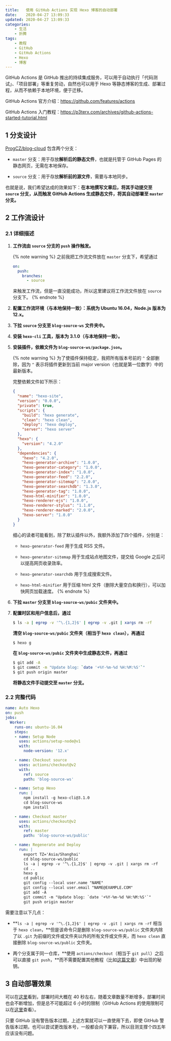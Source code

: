 ```yaml
---
title:   使用 GitHub Actions 实现 Hexo 博客的自动部署
date:    2020-04-27 13:09:33
updated: 2020-04-27 13:09:33
categories:
    - 生活
    - 折腾
tags:
    - 教程
    - GitHub
    - GitHub Actions
    - Hexo
    - 博客
---
```


GitHub Actions 是 GitHub 推出的持续集成服务，可以用于自动执行「代码测试」、「项目部署」等重复劳动，自然也可以用于 Hexo 等静态博客的生成、部署过程，从而不依赖于本地环境，便于迁移。

<!-- more -->

GitHub Actions 官方介绍：<https://github.com/features/actions>

GitHub Actions 入门教程：<https://p3terx.com/archives/github-actions-started-tutorial.html>

## 1 分支设计

[ProgCZ/blog-cloud](https://github.com/ProgCZ/blog-cloud) 包含两个分支：

- `master` 分支：用于存放**解析后的静态文件**，也就是托管于 GitHub Pages 的静态网页，无需在本地保存。

- `source` 分支：用于存放**解析前的源文件**，需要与本地同步。

也就是说，我们希望达成的效果如下：**在本地撰写文章后，将其手动提交至 `source` 分支，从而触发 GitHub Actions 生成静态文件，将其自动部署至 `master` 分支。**

## 2 工作流设计

### 2.1 详细描述

1. **工作流由 `source` 分支的 `push` 操作触发。**

    {% note warning %}
    之前我把工作流文件放在 `master` 分支下，希望通过

    ```yaml
    on:
      push:
        branches:
          - source
    ```

    来触发工作流，但是一直没能成功，所以这里建议将工作流文件放在 `source` 分支下。
    {% endnote %}

2. **配置工作流环境（与本地保持一致）：系统为 Ubuntu 16.04，Node.js 版本为 12.x。**

3. **下拉 `source` 分支至 `blog-source-ws` 文件夹中。**

4. **安装 `hexo-cli` 工具，版本为 3.1.0（与本地保持一致）。**

5. **安装插件，依赖文件为 `blog-source-ws/package.json`。**

    {% note warning %}
    为了使插件保持稳定，我把所有版本号前的 `^` 全部删除，因为 `^` 表示将插件更新到当前 major version（也就是第一位数字）中的最新版本。

    完整依赖文件如下所示：

    ```json code https://github.com/ProgCZ/blog-cloud/blob/source/package.json package.json
    {
      "name": "hexo-site",
      "version": "0.0.0",
      "private": true,
      "scripts": {
        "build": "hexo generate",
        "clean": "hexo clean",
        "deploy": "hexo deploy",
        "server": "hexo server"
      },
      "hexo": {
        "version": "4.2.0"
      },
      "dependencies": {
        "hexo": "4.2.0",
        "hexo-generator-archive": "1.0.0",
        "hexo-generator-category": "1.0.0",
        "hexo-generator-index": "1.0.0",
        "hexo-generator-feed": "2.2.0",
        "hexo-generator-sitemap": "2.0.0",
        "hexo-generator-searchdb": "1.3.0",
        "hexo-generator-tag": "1.0.0",
        "hexo-html-minifier": "1.0.0",
        "hexo-renderer-ejs": "1.0.0",
        "hexo-renderer-stylus": "1.1.0",
        "hexo-renderer-marked": "2.0.0",
        "hexo-server": "1.0.0"
      }
    }
    ```

    细心的读者可能看到，除了默认插件以外，我额外添加了四个插件，分别是：

    - `hexo-generator-feed` 用于生成 RSS 文件。

    - `hexo-generator-sitemap` 用于生成站点地图文件，提交给 Google 之后可以提高网页收录效率。

    - `hexo-generator-searchdb` 用于生成搜索文件。

    - `hexo-html-minifier` 用于压缩 html 文件（删除大量空白和换行），可以加快网页加载速度。
    {% endnote %}

6. **下拉 `master` 分支至 `blog-source-ws/pubic` 文件夹中。**

7. **配置时区和用户信息后，通过**

    ```bash
    $ ls -a | egrep -v '^\.{1,2}$' | egrep -v .git | xargs rm -rf
    ```

    **清空 `blog-source-ws/pubic` 文件夹（相当于 `hexo clean`），再通过**

    ```bash
    $ hexo g
    ```

    **在 `blog-source-ws/pubic` 文件夹中生成静态文件，再通过**

    ```bash
    $ git add -A
    $ git commit -m "Update blog: `date '+%Y-%m-%d %H:%M:%S'`"
    $ git push origin master
    ```

    **将静态文件手动提交至 `master` 分支。**

### 2.2 完整代码

```yaml code https://github.com/ProgCZ/blog-cloud/blob/source/.github/workflows/auto-hexo.yml auto-hexo.yml
name: Auto Hexo
on: push
jobs:
  Worker:
    runs-on: ubuntu-16.04
    steps:
    - name: Setup Node
      uses: actions/setup-node@v1
      with:
        node-version: '12.x'

    - name: Checkout source
      uses: actions/checkout@v2
      with:
        ref: source
        path: 'blog-source-ws'

    - name: Setup Hexo
      run: |
        npm install -g hexo-cli@3.1.0
        cd blog-source-ws
        npm install

    - name: Checkout master
      uses: actions/checkout@v2
      with:
        ref: master
        path: 'blog-source-ws/public'

    - name: Regenerate and Deploy
      run: |
        export TZ='Asia/Shanghai'
        cd blog-source-ws/public
        ls -a | egrep -v '^\.{1,2}$' | egrep -v .git | xargs rm -rf
        cd ..
        hexo g
        cd public
        git config --local user.name "NAME"
        git config --local user.email "NAME@EXAMPLE.COM"
        git add -A
        git commit -m "Update blog: `date '+%Y-%m-%d %H:%M:%S'`"
        git push origin master
```

需要注意以下几点：

- **`ls -a | egrep -v '^\.{1,2}$' | egrep -v .git | xargs rm -rf` 相当于 `hexo clean`，**但是该命令只是删除 `blog-source-ws/public` 文件夹内除了以 `.git` 为前缀的文件或文件夹以外的所有文件或文件夹，而 `hexo clean` 直接删除 `blog-source-ws/public` 文件夹。

- 两个分支属于同一仓库，**使用 `actions/checkout`（相当于 `git pull`）之后可以直接 `git push`，**而不需要配置其他教程（比如[这篇文章](https://mystryl.com/2019/10/github-actions/)）中出现的秘钥。

## 3 自动部署效果

可以在[这里](https://github.com/ProgCZ/blog-cloud/actions?query=branch%3Asource)看到，部署时间大概在 40 秒左右，随着文章数量不断增多，部署时间也会不断增加，但是总不可能超过 6 小时的限制（GitHub Actions 的使用限制可以在[这里](https://help.github.com/en/actions/getting-started-with-github-actions/about-github-actions#usage-limits)查看）。

只要 GitHub 没有警告版本过期，上述方案就可以一直使用下去，即使 GitHub 警告版本过期，也可以尝试更改版本号，一般都会向下兼容，所以目测支撑个四五年应该没有问题。
